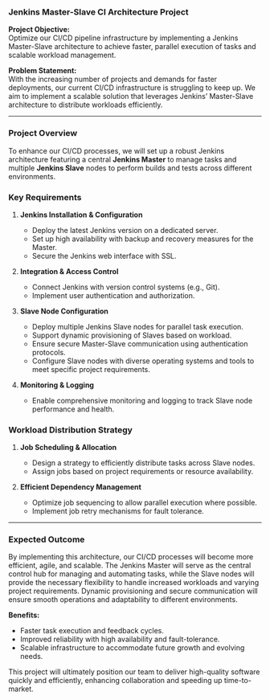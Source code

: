 ### Jenkins Master-Slave CI Architecture Project

**Project Objective:**  
Optimize our CI/CD pipeline infrastructure by implementing a Jenkins Master-Slave architecture to achieve faster, parallel execution of tasks and scalable workload management.

**Problem Statement:**  
With the increasing number of projects and demands for faster deployments, our current CI/CD infrastructure is struggling to keep up. We aim to implement a scalable solution that leverages Jenkins’ Master-Slave architecture to distribute workloads efficiently.

---

### Project Overview
To enhance our CI/CD processes, we will set up a robust Jenkins architecture featuring a central **Jenkins Master** to manage tasks and multiple **Jenkins Slave** nodes to perform builds and tests across different environments.

### Key Requirements

1. **Jenkins Installation & Configuration**
   - Deploy the latest Jenkins version on a dedicated server.
   - Set up high availability with backup and recovery measures for the Master.
   - Secure the Jenkins web interface with SSL.

2. **Integration & Access Control**
   - Connect Jenkins with version control systems (e.g., Git).
   - Implement user authentication and authorization.

3. **Slave Node Configuration**
   - Deploy multiple Jenkins Slave nodes for parallel task execution.
   - Support dynamic provisioning of Slaves based on workload.
   - Ensure secure Master-Slave communication using authentication protocols.
   - Configure Slave nodes with diverse operating systems and tools to meet specific project requirements.

4. **Monitoring & Logging**
   - Enable comprehensive monitoring and logging to track Slave node performance and health.

### Workload Distribution Strategy

1. **Job Scheduling & Allocation**
   - Design a strategy to efficiently distribute tasks across Slave nodes.
   - Assign jobs based on project requirements or resource availability.
   
2. **Efficient Dependency Management**
   - Optimize job sequencing to allow parallel execution where possible.
   - Implement job retry mechanisms for fault tolerance.

---

### Expected Outcome  
By implementing this architecture, our CI/CD processes will become more efficient, agile, and scalable. The Jenkins Master will serve as the central control hub for managing and automating tasks, while the Slave nodes will provide the necessary flexibility to handle increased workloads and varying project requirements. Dynamic provisioning and secure communication will ensure smooth operations and adaptability to different environments.

**Benefits:**
- Faster task execution and feedback cycles.
- Improved reliability with high availability and fault-tolerance.
- Scalable infrastructure to accommodate future growth and evolving needs.
  
This project will ultimately position our team to deliver high-quality software quickly and efficiently, enhancing collaboration and speeding up time-to-market.
